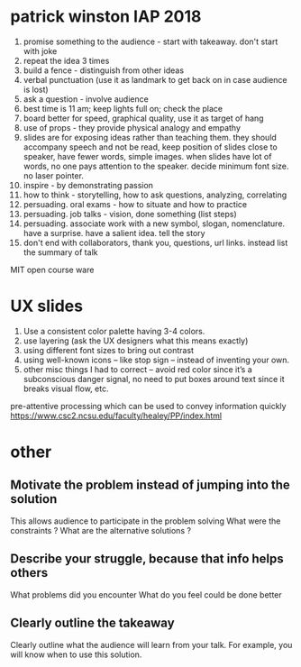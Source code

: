 
# patrick winston IAP 2018

1. promise something to the audience - start with takeaway.  don't start with joke
2. repeat the idea 3 times
3. build a fence - distinguish from other ideas
4. verbal punctuation (use it as landmark to get back on in case audience is lost)
5. ask a question - involve audience
6. best time is 11 am; keep lights full on; check the place
7. board better for speed, graphical quality, use it as target of hang
8. use of props - they provide physical analogy and empathy
9. slides are for exposing ideas rather than teaching them. they should accompany speech and not be read, keep position of slides close to speaker, have fewer words, simple images.  when slides have lot of words, no one pays attention to the speaker.  decide minimum font size.  no laser pointer.  
10. inspire - by demonstrating passion
11. how to think - storytelling, how to ask questions, analyzing, correlating
12. persuading.  oral exams - how to situate and how to practice
13. persuading.  job talks - vision, done something (list steps)
14. persuading.  associate work with a new symbol, slogan, nomenclature.  have a surprise.  have a salient idea.  tell the story
15. don't end with collaborators, thank you, questions, url links.  instead list the summary of talk 

MIT open course ware

# UX slides

1. Use a consistent color palette having 3-4 colors.
2. use layering  (ask the UX designers what this means exactly)
3. using different font sizes to bring out contrast
4. using well-known icons – like stop sign – instead of inventing your own.
5. other misc things I had to correct – avoid red color since it’s a subconscious danger signal, no need to put boxes around text since it breaks visual flow, etc.

pre-attentive processing which can be used to convey information quickly
https://www.csc2.ncsu.edu/faculty/healey/PP/index.html
 
# other

## Motivate the problem instead of jumping into the solution 
This allows audience to participate in the problem solving
What were the constraints ?
What are the alternative solutions ?

## Describe your struggle, because that info helps others
What problems did you encounter
What do you feel could be done better

## Clearly outline the takeaway
Clearly outline what the audience will learn from your talk. For example, you will know when to use this solution.
